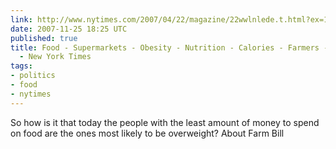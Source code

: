 ```yaml
---
link: http://www.nytimes.com/2007/04/22/magazine/22wwlnlede.t.html?ex=1179460800&en=c0a2f86c9649889a&ei=5070
date: 2007-11-25 18:25 UTC
published: true
title: Food - Supermarkets - Obesity - Nutrition - Calories - Farmers - Agriculture
  - New York Times
tags:
- politics
- food
- nytimes
---
```


So how is it that today the people with the least amount of money to spend on food are the ones most likely to be overweight? About Farm Bill
